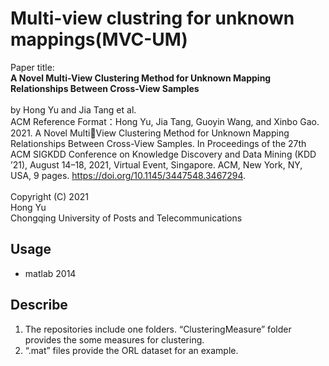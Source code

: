 
# Multi-view clustring for unknown mappings(MVC-UM)


Paper title:
<br>
**A Novel Multi-View Clustering Method for Unknown Mapping Relationships Between Cross-View Samples**
<br>
<br>
by Hong Yu and Jia Tang et al.
<br>
ACM Reference Format：Hong Yu, Jia Tang, Guoyin Wang, and Xinbo Gao. 2021. A Novel MultiView Clustering Method for Unknown Mapping Relationships Between Cross-View Samples. In Proceedings of the 27th ACM SIGKDD Conference on Knowledge Discovery and Data Mining (KDD ’21), August 14–18, 2021, Virtual Event, Singapore. ACM, New York, NY, USA, 9 pages. https://doi.org/10.1145/3447548.3467294.
<br>
<br>
Copyright (C) 2021
<br>
Hong Yu
<br>
Chongqing University of Posts and Telecommunications

## Usage

- matlab 2014

## Describe
1. The repositories include one folders. “ClusteringMeasure” folder provides the some measures for clustering.
2. “.mat” files provide the ORL dataset for an example.

